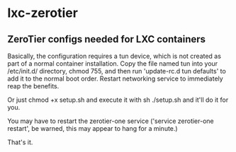 # lxc-zerotier
## ZeroTier configs needed for LXC containers

Basically, the configuration requires a tun device, which is not created as part of a normal container installation.  Copy the file named tun into your /etc/init.d/ directory, chmod 755, and then run 'update-rc.d tun defaults' to add it to the normal boot order.  Restart networking service to immediately reap the benefits.

Or just chmod +x setup.sh and execute it with sh ./setup.sh and it'll do it for you.

You may have to restart the zerotier-one service ('service zerotier-one restart', be warned, this may appear to hang for a minute.)

That's it.
